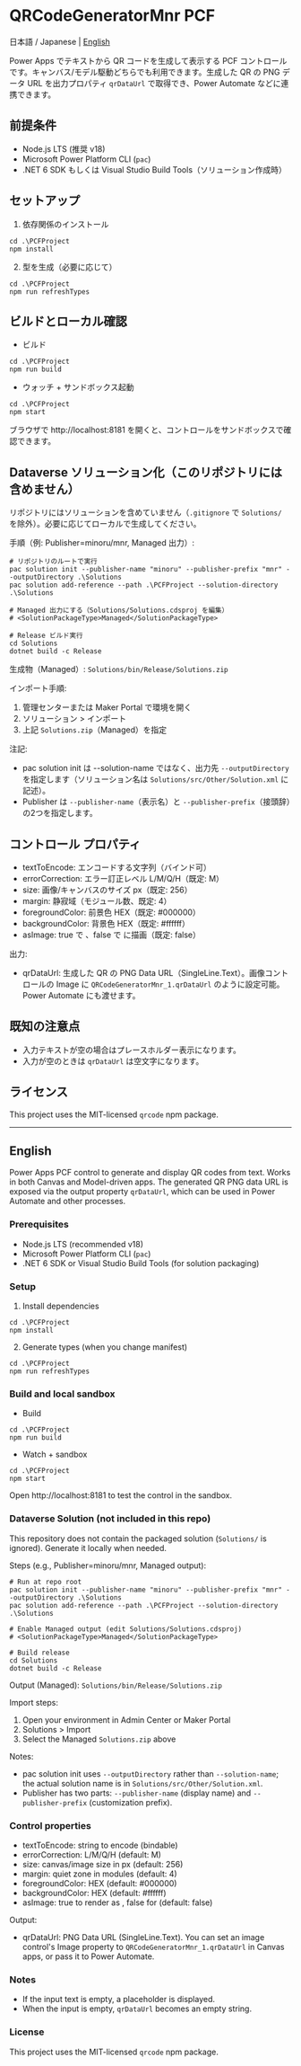 <!-- Language: 日本語 / English -->

# QRCodeGeneratorMnr PCF

日本語 / Japanese | [English](#english)

Power Apps でテキストから QR コードを生成して表示する PCF コントロールです。キャンバス/モデル駆動どちらでも利用できます。生成した QR の PNG データ URL を出力プロパティ `qrDataUrl` で取得でき、Power Automate などに連携できます。

## 前提条件
- Node.js LTS (推奨 v18)
- Microsoft Power Platform CLI (`pac`)
- .NET 6 SDK もしくは Visual Studio Build Tools（ソリューション作成時）

## セットアップ
1. 依存関係のインストール

```pwsh
cd .\PCFProject
npm install
```

2. 型を生成（必要に応じて）
```pwsh
cd .\PCFProject
npm run refreshTypes
```

## ビルドとローカル確認
- ビルド
```pwsh
cd .\PCFProject
npm run build
```
- ウォッチ + サンドボックス起動
```pwsh
cd .\PCFProject
npm start
```
ブラウザで http://localhost:8181 を開くと、コントロールをサンドボックスで確認できます。

## Dataverse ソリューション化（このリポジトリには含めません）

リポジトリにはソリューションを含めていません（`.gitignore` で `Solutions/` を除外）。必要に応じてローカルで生成してください。

手順（例: Publisher=minoru/mnr, Managed 出力）:
```pwsh
# リポジトリのルートで実行
pac solution init --publisher-name "minoru" --publisher-prefix "mnr" --outputDirectory .\Solutions
pac solution add-reference --path .\PCFProject --solution-directory .\Solutions

# Managed 出力にする（Solutions/Solutions.cdsproj を編集）
# <SolutionPackageType>Managed</SolutionPackageType>

# Release ビルド実行
cd Solutions
dotnet build -c Release
```
生成物（Managed）: `Solutions/bin/Release/Solutions.zip`

インポート手順:
1) 管理センターまたは Maker Portal で環境を開く
2) ソリューション > インポート
3) 上記 `Solutions.zip`（Managed）を指定

 

注記:
- pac solution init は --solution-name ではなく、出力先 `--outputDirectory` を指定します（ソリューション名は `Solutions/src/Other/Solution.xml` に記述）。
- Publisher は `--publisher-name`（表示名）と `--publisher-prefix`（接頭辞）の2つを指定します。

## コントロール プロパティ
- textToEncode: エンコードする文字列（バインド可）
- errorCorrection: エラー訂正レベル L/M/Q/H（既定: M）
- size: 画像/キャンバスのサイズ px（既定: 256）
- margin: 静寂域（モジュール数、既定: 4）
- foregroundColor: 前景色 HEX（既定: #000000）
- backgroundColor: 背景色 HEX（既定: #ffffff）
- asImage: true で <img>、false で <canvas> に描画（既定: false）

出力:
- qrDataUrl: 生成した QR の PNG Data URL（SingleLine.Text）。画像コントロールの Image に `QRCodeGeneratorMnr_1.qrDataUrl` のように設定可能。Power Automate にも渡せます。

## 既知の注意点
- 入力テキストが空の場合はプレースホルダー表示になります。
- 入力が空のときは `qrDataUrl` は空文字になります。

## ライセンス
This project uses the MIT-licensed `qrcode` npm package.

---

## English

Power Apps PCF control to generate and display QR codes from text. Works in both Canvas and Model-driven apps. The generated QR PNG data URL is exposed via the output property `qrDataUrl`, which can be used in Power Automate and other processes.

### Prerequisites
- Node.js LTS (recommended v18)
- Microsoft Power Platform CLI (`pac`)
- .NET 6 SDK or Visual Studio Build Tools (for solution packaging)

### Setup
1. Install dependencies
```pwsh
cd .\PCFProject
npm install
```
2. Generate types (when you change manifest)
```pwsh
cd .\PCFProject
npm run refreshTypes
```

### Build and local sandbox
- Build
```pwsh
cd .\PCFProject
npm run build
```
- Watch + sandbox
```pwsh
cd .\PCFProject
npm start
```
Open http://localhost:8181 to test the control in the sandbox.

### Dataverse Solution (not included in this repo)
This repository does not contain the packaged solution (`Solutions/` is ignored). Generate it locally when needed.

Steps (e.g., Publisher=minoru/mnr, Managed output):
```pwsh
# Run at repo root
pac solution init --publisher-name "minoru" --publisher-prefix "mnr" --outputDirectory .\Solutions
pac solution add-reference --path .\PCFProject --solution-directory .\Solutions

# Enable Managed output (edit Solutions/Solutions.cdsproj)
# <SolutionPackageType>Managed</SolutionPackageType>

# Build release
cd Solutions
dotnet build -c Release
```
Output (Managed): `Solutions/bin/Release/Solutions.zip`

Import steps:
1) Open your environment in Admin Center or Maker Portal
2) Solutions > Import
3) Select the Managed `Solutions.zip` above

 

Notes:
- pac solution init uses `--outputDirectory` rather than `--solution-name`; the actual solution name is in `Solutions/src/Other/Solution.xml`.
- Publisher has two parts: `--publisher-name` (display name) and `--publisher-prefix` (customization prefix).

### Control properties
- textToEncode: string to encode (bindable)
- errorCorrection: L/M/Q/H (default: M)
- size: canvas/image size in px (default: 256)
- margin: quiet zone in modules (default: 4)
- foregroundColor: HEX (default: #000000)
- backgroundColor: HEX (default: #ffffff)
- asImage: true to render as <img>, false for <canvas> (default: false)

Output:
- qrDataUrl: PNG Data URL (SingleLine.Text). You can set an image control's Image property to `QRCodeGeneratorMnr_1.qrDataUrl` in Canvas apps, or pass it to Power Automate.

### Notes
- If the input text is empty, a placeholder is displayed.
- When the input is empty, `qrDataUrl` becomes an empty string.

### License
This project uses the MIT-licensed `qrcode` npm package.
